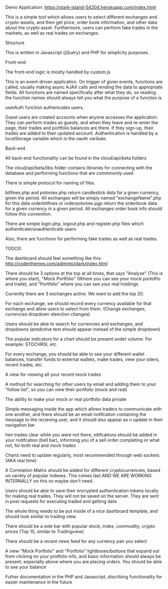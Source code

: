 Demo Application: https://stark-island-54204.herokuapp.com/index.html

This is a simple tool which allows users to select different exchanges and crypto-assets, and then get price, order book information, and other data about the crypto asset.
Furthermore, users can perform fake trades in the markets, as well as real trades on exchanges.


Structure

This is written in Javascript (jQuery) and PHP for simplicity purposes.

Front-end

The front-end logic is mostly handled by custom.js

This is an event-driven application. On trigger of given events, functions are called, usually making async AJAX calls and rending the data to appropriate fields.
All functions are named specifically after what they do, so reading the function names should always tell you what the purpose of a function is.

userAuth function authenicates users.

Guest users are created accounts when anyone accesses the application. They can perform trades as guests, and when they leave and re-enter the page, their trades and portfolio balances are there. If they sign-up, their trades are added to their updated account. Authentication is handled by a localStorage variable which is the oauth varibale. 



Back-end

All back-end functionality can be found in the cloud/api/beta folders

The cloud/api/beta/libs folder contains libraries for connecting with the database and performing functions that are commmonly used


There is simple protocol for naming of files.

bitfinex.php and poloniex.php return candlestick data for a given currency, given the period. All exchanges will be simply named "exchangeName".php for this data
orderbitfinex or orderpoloniex.pgp return the orderbook data for a given currency in a given period. All exchanges order book info should follow this convention.

There are simple login.php, logout.php and register.php files which authenitcate/unauthenticate users

Also, there are functions for performing fake trades as well as real trades. 



TODOS:

The dashboard should feel something like this: http://coderthemes.com/adminto/dark/index.html

There should be 3 options at the top at all times, that says "Analyze" (This is where you start), "Mock Portfolio" (Where you can see your mock portolfio and trade), and "Portfolio" where you can see your real holdings

Currently there are 3 exchanges active. We want to add the top 20.

For each exchange, we should record every currency available for that exchange and allow users to select from them. (Change exchanges, currencies dropdown sleection changes)

Users should be able to search for currencies and exchanges, and dropdowns (predictive text should appear instead of the simple dropdown)

The popular indicators for a chart should be present under volume. For example: STOCHRSI, etc.

For every exchange, you should be able to see your different wallet balances, transfer funds to external wallets, make trades, view your oders, recent trades, etc.

A view for viewing all your recent mock trades

A method for searching for other users by email and adding them to your "follow list", so you can view their portfolio (mock and real)

The ability to make your mock or real portfolio data private

Simple messaging inside the app which allows traders to communicate with one another, and there should be an email notifcation containing the message to the recieving user, and it should also appear as n update in their navigation bar

hen trades clear while you were not there, nitifcations should be added in your notifcation (bell bar), informing you of a sell order completing or what not, for both real and mock trades

Charts need to update regularly, most recommended through web sockets (AKA real time)

A Correlation Matrix should be added for different cryptocurrencies, based on variety of popular indexes. This comes last AND WE ARE WORKING INTERNALLY  on this so maybe don't need.

Users should be able to save their encrypted authenitcation tokens locally for making real trades. They will not be saved on the server. They are sent in post requests for executing traded and getting data

The whole thing needs to be put inside of a nice dashboard template, and should look similar to trading view.

There should be a side bar with popular stock, index, commodity, crypto prices (Top 10, similar to Tradingview)

There should be a recent news feed for any currency pair you select

A view "Mock Portfolio" and "Portfolio" lightboxes/buttons that expand out from clicking on your protfolio info, and basic information should always be present, especially above where you are placing orders. You should be able to see your balance

Futher documentation in the PHP and Javascript, discribing functionality for easier maintenance in the future


